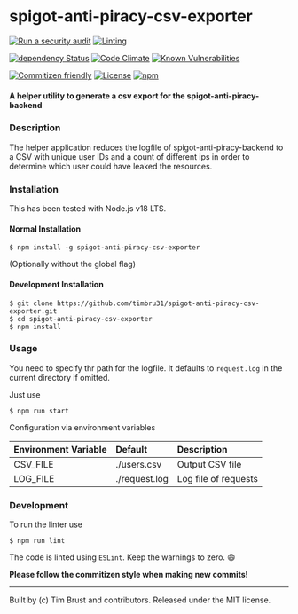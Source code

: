 # spigot-anti-piracy-csv-exporter

[![Run a security audit](https://github.com/timbru31/spigot-anti-piracy-csv-exporter/workflows/Run%20a%20security%20audit/badge.svg)](https://github.com/timbru31/spigot-anti-piracy-csv-exporter/actions?query=workflow%3A%22Run+a+security+audit%22)
[![Linting](https://github.com/timbru31/spigot-anti-piracy-csv-exporter/workflows/Linting/badge.svg)](https://github.com/timbru31/spigot-anti-piracy-csv-exporter/actions?query=workflow%3ALinting)

[![dependency Status](https://img.shields.io/librariesio/release/npm/spigot-anti-piracy-csv-exporter)](https://github.com/timbru31/spigot-anti-piracy-csv-exporter/network/dependencies)
[![Code Climate](https://codeclimate.com/github/timbru31/spigot-anti-piracy-csv-exporter/badges/gpa.svg)](https://codeclimate.com/github/timbru31/spigot-anti-piracy-csv-exporter)
[![Known Vulnerabilities](https://snyk.io/test/github/timbru31/spigot-anti-piracy-csv-exporter/badge.svg)](https://snyk.io/test/github/timbru31/spigot-anti-piracy-csv-exporter)

[![Commitizen friendly](https://img.shields.io/badge/commitizen-friendly-brightgreen.svg)](https://commitizen.github.io/cz-cli/)
[![License](https://img.shields.io/badge/License-MIT-blue.svg)](LICENSE)
[![npm](https://img.shields.io/npm/v/spigot-anti-piracy-csv-exporter.svg)](https://www.npmjs.com/package/spigot-anti-piracy-csv-exporter)

#### A helper utility to generate a csv export for the spigot-anti-piracy-backend

### Description

The helper application reduces the logfile of spigot-anti-piracy-backend to a CSV with unique user IDs and a count of different ips in order to determine which user could have leaked the resources.

### Installation

This has been tested with Node.js v18 LTS.

#### Normal Installation

```shell
$ npm install -g spigot-anti-piracy-csv-exporter
```

(Optionally without the global flag)

#### Development Installation

```shell
$ git clone https://github.com/timbru31/spigot-anti-piracy-csv-exporter.git
$ cd spigot-anti-piracy-csv-exporter
$ npm install
```

### Usage

You need to specify thr path for the logfile. It defaults to `request.log` in the current directory if omitted.

Just use

```shell
$ npm run start
```

Configuration via environment variables

| Environment Variable | Default       | Description          |
| :------------------- | :------------ | :------------------- |
| CSV_FILE             | ./users.csv   | Output CSV file      |
| LOG_FILE             | ./request.log | Log file of requests |

### Development

To run the linter use

```shell
$ npm run lint
```

The code is linted using `ESLint`.
Keep the warnings to zero. :smile:

**Please follow the commitizen style when making new commits!**

---

Built by (c) Tim Brust and contributors. Released under the MIT license.
